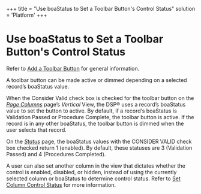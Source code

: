 +++
title = "Use boaStatus to Set a Toolbar Button's Control Status"
solution = 'Platform'
+++

# Use boaStatus to Set a Toolbar Button's Control Status

Refer to [Add a Toolbar
Button](../Sys_Admin/Use_Cases/Add%20a%20Toolbar%20Button) for
general information.

A toolbar button can be made active or dimmed depending on a selected
record’s boaStatus value.

When the Consider Valid check box is checked for the toolbar button on
the *[Page Columns](../Sys_Admin/Page_Desc/Page_Columns_H)* page’s
*Vertical* View, the DSP® uses a record’s boaStatus value to set the
button to active. By default, if a record‘s boaStatus is Validation
Passed or Procedure Complete, the toolbar button is active. If the
record is in any other boaStatus, the toolbar button is dimmed when the
user selects that record.

On the *[Status](../Sys_Admin/Page_Desc/Status)* page, the boaStatus
values with the CONSIDER VALID check box checked return 1 (enabled). By
default, these statuses are 3 (Validation Passed) and 4 (Procedures
Completed).

A user can also set another column in the view that dictates whether the
control is enabled, disabled, or hidden, instead of using the currently
selected column or boaStatus to determine control status. Refer to [Set
Column Control Status](Set_Column_Control_Status) for more
information.
